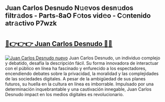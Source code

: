 ## Juan Carlos Desnudo N𝚞𝚎vos desn𝚞dos filtr𝚊dos - Parts-8aO F𝚘tos vid𝚎o - C𝚘ntenido atr𝚊ctivo P7wzk

# <h2><a href="http://mbaq8i.tromn.icu/?c=Juan+Carlos+Desnudo">🔗👉👉👉 Juan Carlos Desnudo 🔗🔗</a></h2>

[![Juan Carlos Desnudo nuevo](https://i.imgur.com/pEAQMta.gif)](http://mbaq8i.tromn.icu/?c=Juan+Carlos+Desnudo)
Juan Carlos Desnudo, un individuo complejo y debatido, desafía la descripción fácil. Su forma innovadora de interactuar con el público en línea ha fascinado y enfurecido a los espectadores, encendiendo debates sobre la privacidad, la moralidad y las complejidades de las sociedades digitales. A pesar de la ambigüedad de sus planes futuros, su huella en la cultura en línea es imborrable. Impulsado por una determinación inquebrantable y una cautivación innegable, Juan Carlos Desnudo impact en los medios digitales es revolucionario.
